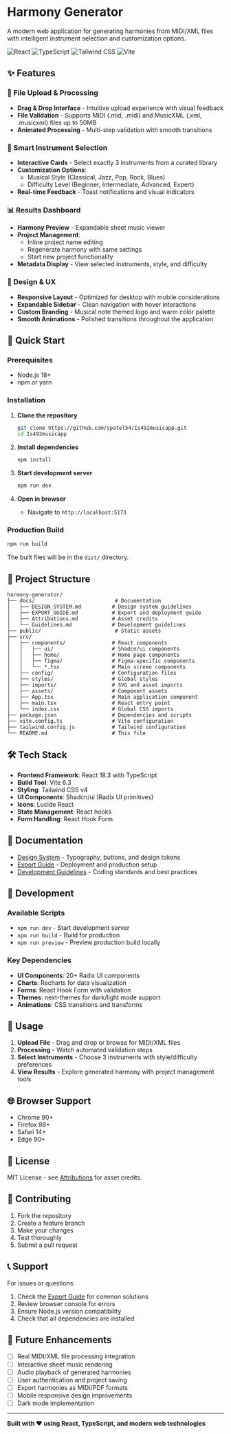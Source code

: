 
# Harmony Generator

A modern web application for generating harmonies from MIDI/XML files with intelligent instrument selection and customization options.

![React](https://img.shields.io/badge/React-18.3-blue)
![TypeScript](https://img.shields.io/badge/TypeScript-5.6-3178c6)
![Tailwind CSS](https://img.shields.io/badge/Tailwind-4.0-38bdf8)
![Vite](https://img.shields.io/badge/Vite-6.3-646cff)

## ✨ Features

### 🎵 File Upload & Processing
- **Drag & Drop Interface** - Intuitive upload experience with visual feedback
- **File Validation** - Supports MIDI (.mid, .midi) and MusicXML (.xml, .musicxml) files up to 50MB
- **Animated Processing** - Multi-step validation with smooth transitions

### 🎹 Smart Instrument Selection
- **Interactive Cards** - Select exactly 3 instruments from a curated library
- **Customization Options**:
  - Musical Style (Classical, Jazz, Pop, Rock, Blues)
  - Difficulty Level (Beginner, Intermediate, Advanced, Expert)
- **Real-time Feedback** - Toast notifications and visual indicators

### 📊 Results Dashboard
- **Harmony Preview** - Expandable sheet music viewer
- **Project Management**:
  - Inline project name editing
  - Regenerate harmony with same settings
  - Start new project functionality
- **Metadata Display** - View selected instruments, style, and difficulty

### 🎨 Design & UX
- **Responsive Layout** - Optimized for desktop with mobile considerations
- **Expandable Sidebar** - Clean navigation with hover interactions
- **Custom Branding** - Musical note themed logo and warm color palette
- **Smooth Animations** - Polished transitions throughout the application

## 🚀 Quick Start

### Prerequisites
- Node.js 18+
- npm or yarn

### Installation

1. **Clone the repository**
   ```bash
   git clone https://github.com/spatel54/Is492musicapp.git
   cd Is492musicapp
   ```

2. **Install dependencies**
   ```bash
   npm install
   ```

3. **Start development server**
   ```bash
   npm run dev
   ```

4. **Open in browser**
   - Navigate to `http://localhost:5173`

### Production Build

```bash
npm run build
```

The built files will be in the `dist/` directory.

## 📁 Project Structure

```
harmony-generator/
├── docs/                          # Documentation
│   ├── DESIGN_SYSTEM.md          # Design system guidelines
│   ├── EXPORT_GUIDE.md           # Export and deployment guide
│   ├── Attributions.md           # Asset credits
│   └── Guidelines.md             # Development guidelines
├── public/                        # Static assets
├── src/
│   ├── components/               # React components
│   │   ├── ui/                   # Shadcn/ui components
│   │   ├── home/                 # Home page components
│   │   ├── figma/                # Figma-specific components
│   │   └── *.tsx                 # Main screen components
│   ├── config/                   # Configuration files
│   ├── styles/                   # Global styles
│   ├── imports/                  # SVG and asset imports
│   ├── assets/                   # Component assets
│   ├── App.tsx                   # Main application component
│   ├── main.tsx                  # React entry point
│   └── index.css                 # Global CSS imports
├── package.json                  # Dependencies and scripts
├── vite.config.ts                # Vite configuration
├── tailwind.config.js            # Tailwind configuration
└── README.md                     # This file
```

## 🛠️ Tech Stack

- **Frontend Framework**: React 18.3 with TypeScript
- **Build Tool**: Vite 6.3
- **Styling**: Tailwind CSS v4
- **UI Components**: Shadcn/ui (Radix UI primitives)
- **Icons**: Lucide React
- **State Management**: React hooks
- **Form Handling**: React Hook Form

## 📖 Documentation

- [Design System](docs/DESIGN_SYSTEM.md) - Typography, buttons, and design tokens
- [Export Guide](docs/EXPORT_GUIDE.md) - Deployment and production setup
- [Development Guidelines](docs/Guidelines.md) - Coding standards and best practices

## 🔧 Development

### Available Scripts

- `npm run dev` - Start development server
- `npm run build` - Build for production
- `npm run preview` - Preview production build locally

### Key Dependencies

- **UI Components**: 20+ Radix UI components
- **Charts**: Recharts for data visualization
- **Forms**: React Hook Form with validation
- **Themes**: next-themes for dark/light mode support
- **Animations**: CSS transitions and transforms

## 🎯 Usage

1. **Upload File** - Drag and drop or browse for MIDI/XML files
2. **Processing** - Watch automated validation steps
3. **Select Instruments** - Choose 3 instruments with style/difficulty preferences
4. **View Results** - Explore generated harmony with project management tools

## 🌐 Browser Support

- Chrome 90+
- Firefox 88+
- Safari 14+
- Edge 90+

## 📝 License

MIT License - see [Attributions](docs/Attributions.md) for asset credits.

## 🤝 Contributing

1. Fork the repository
2. Create a feature branch
3. Make your changes
4. Test thoroughly
5. Submit a pull request

## 📞 Support

For issues or questions:
1. Check the [Export Guide](docs/EXPORT_GUIDE.md) for common solutions
2. Review browser console for errors
3. Ensure Node.js version compatibility
4. Check that all dependencies are installed

## 🚀 Future Enhancements

- [ ] Real MIDI/XML file processing integration
- [ ] Interactive sheet music rendering
- [ ] Audio playback of generated harmonies
- [ ] User authentication and project saving
- [ ] Export harmonies as MIDI/PDF formats
- [ ] Mobile responsive design improvements
- [ ] Dark mode implementation

---

**Built with ❤️ using React, TypeScript, and modern web technologies**